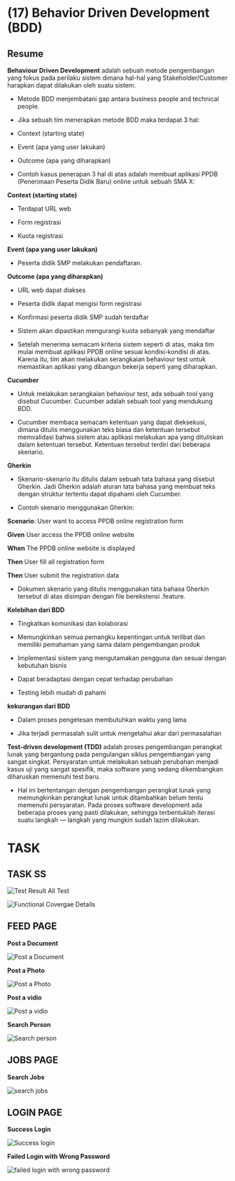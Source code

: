 # (17) Behavior Driven Development (BDD)

## Resume

**Behaviour Driven Development** adalah sebuah metode pengembangan yang fokus pada perilaku sistem dimana hal-hal yang Stakeholder/Customer harapkan dapat dilakukan oleh suatu sistem.

- Metode BDD menjembatani gap antara business people and technical people.

- Jika sebuah tim menerapkan metode BDD maka terdapat 3 hal:
 - Context (starting state)
 - Event (apa yang user lakukan)
 - Outcome (apa yang diharapkan)

- Contoh kasus penerapan 3 hal di atas adalah membuat aplikasi PPDB (Penerimaan Peserta Didik Baru) online untuk sebuah SMA X:

**Context (starting state)**

- Terdapat URL web

- Form registrasi

- Kuota registrasi

**Event (apa yang user lakukan)**

- Peserta didik SMP melakukan pendaftaran.

**Outcome (apa yang diharapkan)**

- URL web dapat diakses

- Peserta didik dapat mengisi form registrasi

- Konfirmasi peserta didik SMP sudah terdaftar

- Sistem akan dipastikan mengurangi kuota sebanyak yang mendaftar

- Setelah menerima semacam kriteria sistem seperti di atas, maka tim mulai membuat aplikasi PPDB online sesuai kondisi-kondisi di atas. Karena itu, tim akan melakukan serangkaian behaviour test untuk memastikan aplikasi yang dibangun bekerja seperti yang diharapkan.

**Cucumber**

- Untuk melakukan serangkaian behaviour test, ada sebuah tool yang disebut Cucumber. Cucumber adalah sebuah tool yang mendukung BDD.

- Cucumber membaca semacam ketentuan yang dapat dieksekusi, dimana ditulis menggunakan teks biasa dan ketentuan tersebut memvalidasi bahwa sistem atau aplikasi melakukan apa yang dituliskan dalam ketentuan tersebut. Ketentuan tersebut terdiri dari beberapa skenario.

**Gherkin**

- Skenario-skenario itu ditulis dalam sebuah tata bahasa yang disebut Gherkin. Jadi Gherkin adalah aturan tata bahasa yang membuat teks dengan struktur tertentu dapat dipahami oleh Cucumber.

- Contoh skenario menggunakan Gherkin:

**Scenario**: User want to access PPDB online registration form

**Given** User access the PPDB online website

**When** The PPDB online website is displayed

**Then** User fill all registration form

**Then** User submit the registration data

- Dokumen skenario yang ditulis menggunakan tata bahasa Gherkin tersebut di atas disimpan dengan file berekstensi .feature.

**Kelebihan dari BDD**

- Tingkatkan komunikasi dan kolaborasi

- Memungkinkan semua pemangku kepentingan untuk terlibat dan memiliki pemahaman yang sama dalam pengembangan produk

- Implementasi sistem yang mengutamakan pengguna dan sesuai dengan kebutuhan bisnis

- Dapat beradaptasi dengan cepat terhadap perubahan

- Testing lebih mudah di pahami

**kekurangan dari BDD**

- Dalam proses pengetesan membutuhkan waktu yang lama 

- Jika terjadi permasalah sulit untuk mengetahui akar dari permasalahan 

**Test-driven development (TDD)** adalah proses pengembangan perangkat lunak yang bergantung pada pengulangan siklus pengembangan yang sangat singkat. Persyaratan untuk melakukan sebuah perubahan menjadi kasus uji yang sangat spesifik, maka software yang sedang dikembangkan diharuskan memenuhi test baru. 

- Hal ini bertentangan dengan pengembangan perangkat lunak yang memungkinkan perangkat lunak untuk ditambahkan belum tentu memenuhi persyaratan. Pada proses software development ada beberapa proses yang pasti dilakukan, sehingga terbentuklah iterasi suatu langkah — langkah yang mungkin sudah lazim dilakukan.


# TASK

## TASK SS

![Test Result All Test](https://user-images.githubusercontent.com/94749506/159284687-b2ffde93-1bd0-44df-a48b-65366b910b5e.PNG)

![Functional Covergae Details](https://user-images.githubusercontent.com/94749506/159284604-3512346a-d96c-419f-8d83-f1a10f95c2cc.PNG)


## FEED PAGE

**Post a Document**

![Post a Document](https://user-images.githubusercontent.com/94749506/159284754-e05cf8d7-bbf9-4b30-98de-fe81b53419fd.PNG)

**Post a Photo**

![Post a Photo](https://user-images.githubusercontent.com/94749506/159284762-d509c043-3d09-440c-bafc-dfc005ea9511.PNG)

**Post a vidio**

![Post a vidio](https://user-images.githubusercontent.com/94749506/159284749-4af5dcd6-9a8d-464c-bc0b-5e588d994b32.PNG)

**Search Person**

![Search person](https://user-images.githubusercontent.com/94749506/159285260-5ca16fb2-4324-427b-b9bc-7284e21417e2.PNG)


## JOBS PAGE

**Search Jobs**

![search jobs](https://user-images.githubusercontent.com/94749506/159285177-1ece943c-556c-4e55-a92b-94040affb62a.PNG)

## LOGIN PAGE

**Success Login**

![Success login](https://user-images.githubusercontent.com/94749506/159285333-495624af-a13a-4e2b-b00e-af592094df43.PNG)

**Failed Login with Wrong Password**

![failed login with wrong password](https://user-images.githubusercontent.com/94749506/159285489-accbed4e-0f64-432a-99f4-e4be3b5ce9b0.PNG)


